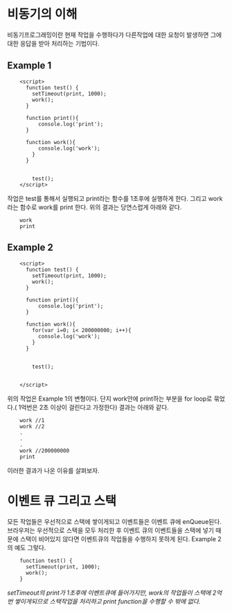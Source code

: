 # 비동기의 이해

비동기프로그래밍이란 현재 작업을 수행하다가 다른작업에 대한 요청이 발생하면 그에 대한 응답을 받아 처리하는 기법이다.

## Example 1
        <script>
          function test() {
            setTimeout(print, 1000);
            work();
          }

          function print(){
              console.log('print');
          }

          function work(){
              console.log('work');
            }
          }


            test();
        </script>

작업은 test를 통해서 실행되고 print라는 함수를 1초후에 실행하게 한다. 그리고 work라는 함수로 work를 print 한다.
위의 결과는 당연스럽게 아래와 같다.

        work
        print

## Example 2
        <script>
          function test() {
            setTimeout(print, 1000);
            work();
          }

          function print(){
              console.log('print');
          }

          function work(){
            for(var i=0; i< 200000000; i++){
              console.log('work');
            }
          }


            test();


        </script>

위의 작업은 Example 1의 변형이다. 단지 work안에 print하는 부분을 for loop로 묶었다.( 1억번은 2초 이상이 걸린다고 가정한다)
결과는 아래와 같다.

        work //1
        work //2
        .
        .
        .
        work //200000000
        print

이러한 결과가 나온 이유를 살펴보자.

# 이벤트 큐 그리고 스택
모든 작업들은 우선적으로 스택에 쌓이게되고 이벤트들은 이벤트 큐에 enQueue된다.
브라우저는 우선적으로 스택을 모두 처리한 후 이벤트 큐의 이벤트들을 스택에 넣기 때문에 스택이 비어있지 않다면 이벤트큐의 작업들을 수행하지 못하게 된다.
Example 2의 예도 그렇다.

        function test() {
          setTimeout(print, 1000);
          work();
        }

*setTimeout의 print가 1초후에 이벤트큐에 들어가지만, work의 작업들이 스택에 2억번 쌓이게되므로 스택작업을 처리하고 print function을 수행할 수 밖에 없다.*
